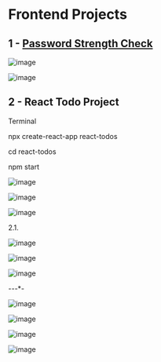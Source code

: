 # Frontend Projects

## 1 - <a href="https://github.com/edakass/JavaScript/tree/main/Password-Strength-Check">Password Strength Check </a>


![image](https://user-images.githubusercontent.com/61595808/205874454-c02a9547-597a-493b-9439-a4fc19f77c25.png)


![image](https://user-images.githubusercontent.com/61595808/205874576-3d2370dc-c383-402a-b498-4b7ee488ee69.png)


## 2 - React Todo Project

Terminal

npx create-react-app react-todos

cd react-todos

npm start

![image](https://user-images.githubusercontent.com/61595808/206280261-b12c1bf0-63e4-4ae9-a3ae-d670325d9457.png)

![image](https://user-images.githubusercontent.com/61595808/206280410-64e3dd08-4ba5-4dcf-b112-b950c5f43bd9.png)

![image](https://user-images.githubusercontent.com/61595808/206280772-b259251b-3e0c-4fb4-819a-1f604e5a992b.png)

2.1.

![image](https://user-images.githubusercontent.com/61595808/206559692-821b7258-fca8-49de-98bd-131823c3d465.png)

![image](https://user-images.githubusercontent.com/61595808/209396397-3bb2e0e7-8f07-4681-93c6-60def2b315ff.png)

![image](https://user-images.githubusercontent.com/61595808/209396413-099c91e8-3f0e-4d18-9233-a736959a22da.png)


-*-*-*-

![image](https://user-images.githubusercontent.com/61595808/209986459-08f207e1-4643-4e47-9d79-f60b4413f19a.png)



![image](https://user-images.githubusercontent.com/61595808/209986442-34356bde-b5d9-4de0-a0b8-645ff72412af.png)


![image](https://user-images.githubusercontent.com/61595808/209396430-f244e35d-4512-43c8-b22a-1ed32fd29a40.png)

![image](https://user-images.githubusercontent.com/61595808/209582034-0180c650-ecf4-4f28-864f-be0c8aba5e35.png)


